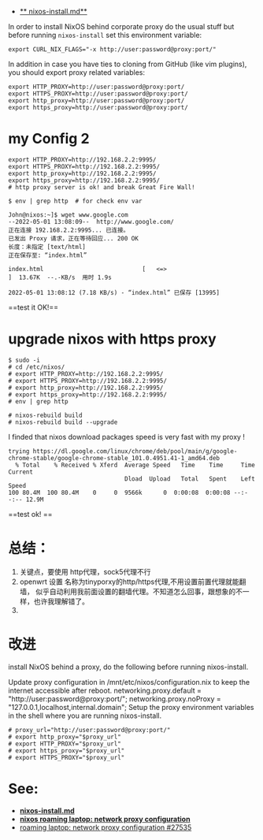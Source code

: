   
- [ ** nixos-install.md**](https://gist.github.com/kuznero/dfacede512d5cbec42b6150ba1208063#file-nixos-install-md)
  
In order to install NixOS behind corporate proxy do the usual stuff but before running `nixos-install` set this environment variable:

```
export CURL_NIX_FLAGS="-x http://user:password@proxy:port/"
```


In addition in case you have ties to cloning from GitHub (like vim plugins), you should export proxy related variables:
```
export HTTP_PROXY=http://user:password@proxy:port/
export HTTPS_PROXY=http://user:password@proxy:port/
export http_proxy=http://user:password@proxy:port/
export https_proxy=http://user:password@proxy:port/
```


# my Config 2

```
export HTTP_PROXY=http://192.168.2.2:9995/
export HTTPS_PROXY=http://192.168.2.2:9995/
export http_proxy=http://192.168.2.2:9995/
export https_proxy=http://192.168.2.2:9995/
# http proxy server is ok! and break Great Fire Wall!

$ env | grep http  # for check env var

```

```
John@nixos:~]$ wget www.google.com
--2022-05-01 13:08:09--  http://www.google.com/
正在连接 192.168.2.2:9995... 已连接。
已发出 Proxy 请求，正在等待回应... 200 OK
长度：未指定 [text/html]
正在保存至: “index.html”

index.html                            [   <=>                                                        ]  13.67K  --.-KB/s  用时 1.9s    

2022-05-01 13:08:12 (7.18 KB/s) - “index.html” 已保存 [13995]

```
==test it OK!==

# upgrade nixos with https proxy
```
$ sudo -i
# cd /etc/nixos/
# export HTTP_PROXY=http://192.168.2.2:9995/
# export HTTPS_PROXY=http://192.168.2.2:9995/
# export http_proxy=http://192.168.2.2:9995/
# export https_proxy=http://192.168.2.2:9995/
# env | grep http 

# nixos-rebuild build
# nixos-rebuild build --upgrade

```
I finded that  nixos download packages speed is very fast with my proxy !
```
trying https://dl.google.com/linux/chrome/deb/pool/main/g/google-chrome-stable/google-chrome-stable_101.0.4951.41-1_amd64.deb
  % Total    % Received % Xferd  Average Speed   Time    Time     Time  Current
                                 Dload  Upload   Total   Spent    Left  Speed
100 80.4M  100 80.4M    0     0  9566k      0  0:00:08  0:00:08 --:--:-- 12.9M

```
==test ok! == 


# 总结：
  1. 关键点，要使用 http代理，sock5代理不行
  2. openwrt 设置 名称为tinyporxy的http/https代理,不用设置前置代理就能翻墙，
    似乎自动利用我前面设置的翻墙代理。不知道怎么回事，跟想象的不一样，也许我理解错了。
  3. 

# 改进
   install NixOS behind a proxy, do the following before running nixos-install.

Update proxy configuration in /mnt/etc/nixos/configuration.nix to keep the internet accessible after reboot.
networking.proxy.default = "http://user:password@proxy:port/";
networking.proxy.noProxy = "127.0.0.1,localhost,internal.domain";
Setup the proxy environment variables in the shell where you are running nixos-install.

```
# proxy_url="http://user:password@proxy:port/"
# export http_proxy="$proxy_url"
# export HTTP_PROXY="$proxy_url"
# export https_proxy="$proxy_url"
# export HTTPS_PROXY="$proxy_url"
```

# See:

-   [**nixos-install.md**](https://gist.github.com/kuznero/dfacede512d5cbec42b6150ba1208063#file-nixos-install-md)
-   [**nixos roaming laptop: network proxy configuration**](https://www.reddit.com/r/NixOS/comments/6od9vy/nixos_roaming_laptop_network_proxy_configuration/)
-   [roaming laptop: network proxy configuration #27535](https://github.com/NixOS/nixpkgs/issues/27535)
